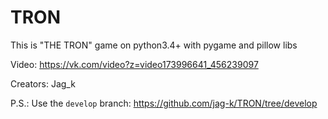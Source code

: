 # TRON
 This is "THE TRON" game on python3.4+ with pygame and pillow libs
 
 Video: https://vk.com/video?z=video173996641_456239097

Creators: Jag_k

P.S.: Use the `develop` branch: https://github.com/jag-k/TRON/tree/develop